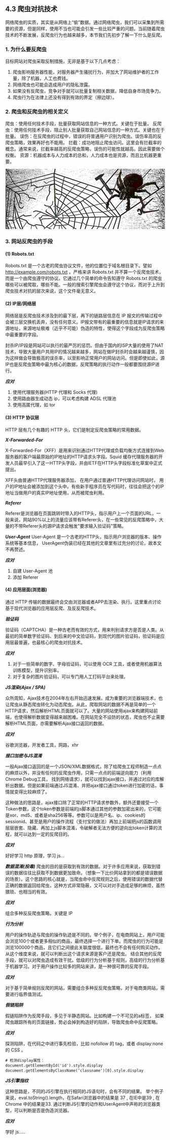 ## 4.3 爬虫对抗技术

网络爬虫的实质，其实是从网络上“偷”数据。通过网络爬虫，我们可以采集到所需要的资源，但是同样，使用不当也可能会引发一些比较严重的问题。当前随着爬虫技术的不断发展，反爬虫行为也越来越多，本节我们先初步了解一下什么是反爬。

### 1. 为什么要反爬虫
目标网站对爬虫采取反制措施，无非是基于以下几点考虑：

 1. 爬虫影响服务器性能，对服务器产生骚扰行为，并加大了网站维护者的工作量，除了机器，人工也费钱。
 2. 网络爬虫也可能会造成用户的隐私泄露。
 3. 如果没有反爬虫，竞争对手就可以批量复制相关数据，降低自身市场竞争力。
 4. 爬虫行为在法律上还没有得到有效的界定（擦边球）。

### 2. 爬虫和反爬虫的相关定义
爬虫：使用任何技术手段，批量获取网站信息的一种方式。关键在于批量。
反爬虫：使用任何技术手段，阻止别人批量获取自己网站信息的一种方式。关键也在于批量。
误伤：在反爬虫的过程中，错误的将普通用户识别为爬虫。误伤率高的反爬虫策略，效果再好也不能用。
拦截：成功地阻止爬虫访问。这里会有拦截率的概念。通常来说，拦截率越高的反爬虫策略，误伤的可能性就越高。因此需要做个权衡。
资源：机器成本与人力成本的总和，人力成本也是资源，而且比机器更重要。

![](/assets/spider1.png)

### 3. 网站反爬虫的手段
#### (1) Robots.txt
Robots.txt 是一个古老的爬虫协议文件，他的位置位于域名根目录下。譬如 http://example.com/robots.txt 。严格来讲 Robots.txt 并不算一个反爬虫技术，而是一个由爬虫遵守的协议。它通过几个简单的命令告知遵守 Robots.txt 的爬虫哪些可以被爬取，哪些不能。一般的搜索引擎爬虫会遵守这个协议，而对于上升到爬虫技术对抗的层次来说，这个文件毫无意义。

#### (2) IP层/网络层
网络层是反爬虫技术涉及到的最下层，再下的链路层信息在 IP 报文的传输过程中会被三层交换机丢弃，没有任何意义。IP报文带有的最重要的信息就是IP请求的来源地址，来源地址极难（近乎不可能）伪造的特性，使得这个字段成为反爬虫策略中最重要的字段。 

封杀IP/IP段是网站可以执行的最严厉的惩罚。但由于国内的ISP大量的使用了NAT技术，导致大量用户共用IP的情况越来越多，网站在做IP封杀时会越来越谨慎，因为这样做会导致极高的误杀率，以至影响正常用户的网站访问。但是即使如此，源IP也是反爬虫策略中最为核心的数据，反爬策略的执行动作一般都要围绕源IP进行。

***应对***

1. 使用代理服务器(HTTP 代理和 Socks 代理)
2. 使用路由器生成动态 ip，可以考虑构建 ADSL 代理池
3. 使用高匿代理，如 tor

#### (3) HTTP 协议层
HTTP 层有几个有趣的 HTTP 头，它们是制定反爬虫策略的常用数据。

***X-Forwarded-For***

X-Forwarded-For（XFF）是用来识别通过HTTP代理或负载均衡方式连接到Web服务器的客户端最原始的IP地址的HTTP请求头字段。Squid 缓存代理服务器的开发人员最早引入了这一HTTP头字段，并由IETF在HTTP头字段标准化草案中正式提出。

XFF头由普通HTTP代理服务器添加， 在用户通过普通HTTP代理访问网站时， 用户的IP地址会被添加到这个头中。有些新手程序员在写代码时，往往会把这个的IP地址当做用户的真实IP地址使用，从而被爬虫利用。

***Referer***

Referer是浏览器在页面跳转时带入的HTTP头，指示用户上一个页面的URL，一般来说，网站90%以上的流量应该带有Referer头，在一些常见的反爬策略中，大量的不带Referer头的源IP请求会触发"要求输入验证码"策略。

***User-Agent***
User-Agent 是一个古老的HTTP头，指示用户浏览器的版本、操作系统等基本信息， UserAgent伪装已经在其他的文章里有过充分的讨论，故本文不再赘述。

***应对***

1. 自建 User-Agent 池
2. 添加 Referer

#### (4) 应用层面(浏览器)
通过 HTTP 传输的数据最终会交由浏览器或者APP去渲染、执行。这里重点讨论基于现代浏览器的应用层反爬、及反反爬技术。

***验证码***

验证码（CAPTCHA）是一种古老而有效的方式，用来判别请求方是否是人类。从最初的简单数字验证码、到后来的中文验证码，到现代的图片验证码，验证码是应用层最普遍，也最核心的爬虫对抗技术。

***应对***

1. 对于一些简单的数字、字母验证码，可以使用 OCR 工具，或者使用机器算法训练模型，提升识别率。
2. 对于复杂的图片验证码，可以专门用人工打码平台来处理。

***JS渲染(Ajax / SPA)***

众所周知，Ajax技术在2004年左右开始迅速发展，成为重要的浏览器端技术，也让爬虫从静态爬虫转化为动态爬虫。从此，爬取网站的数据不再是简单的一个HTTP请求，然后解析HTML页面就可以了。大量的网站使用ajax来构建网站前端，也使得解析数据变得越来越困难。在网站完全不设防的状态，爬虫也不止需要解析HTML页面，亦需要解析Ajax接口返回的数据。

***应对***

谷歌浏览器，开发者工具，网路，xhr

***接口加密与JS混淆***

一般Ajax接口返回的是一个JSON/XML数据格式，除了给爬虫工程师制造一点点的麻烦以外，并没有任何的反爬虫作用，只需一点点的前端逆向能力（利用Chrome Debug工具， 找到网络请求），就可以找到ajax接口，并通过对应的库解析出数据。但是如果前端通过JS混淆、并把ajax接口通过token进行加密的话，事情就变得比较麻烦了。 

这种做法的思路是，ajax接口除了正常的HTTP请求参数外，额外还要接受一个Token参数，这个token参数是前端的js脚本通过其他的参数加密出来的，它可能是xor、md5、或者是sha256等等。参数可以是用户名、ip、cookies的sessionid、甚至是用户的操作流程（支付宝的做法）再加上前端把js的函数调用层层嵌套、隐藏、再加上js脚本混淆，令破解者无法方便的逆向出token计算的流程，就可以达到一定的反爬目的。

***应对***

好好学习 http 原理，学习 js...

***数据混淆(投毒)***
爬虫的目的是获取到有效的数据。对于许多应用来说，获取到错误的数据往往比获取不到数据更加致命。（想象一下比价网站拿到的都是错误数据的场景）。这个思路的核心就是，当爬虫命中反爬规则之后，使用错误的数据代替正确的数据返回给爬虫，这种方式非常隐蔽，又可以对对手造成足够的麻烦，虽然猥琐、也相当的有效。

***应对***

组合多种反反爬虫策略，关键是 IP

***行为分析***

用户的操作轨迹与爬虫的操作轨迹是不同的。举个例子，在电商网站上，用户可能会浏览100个或者更多相似的商品，最终选择一个进行下单。而爬虫的行为可能是浏览100000个商品，且它们之间彼此关联度很低，最终也不会有任何购买动作。从这个维度来说，就可以判断出这个请求来源是客户还是爬虫。 结合其他的反爬手段，就可以对爬虫造成有效干扰。低级的行为分析基于规则，高级的行为分析基于机器学习。对于用户操作比较多的网站来讲，是一种很可靠的反爬手段。

***应对***

对于基于简单规则反爬的网站，需要组合多种反反爬虫策略，对于电商类网站，需要进行临界值测试。

***假链陷阱***

假链陷阱作为反爬手段，多见于半静态网站。比如构建一个不可见的a标签， 如果爬虫跟踪所有的页面链接，势必会掉到构造好的陷阱，导致爬虫命中反爬策略。

***应对***

探测陷阱，在代码之中进行事先检验，比如 nofollow 的 tag，或者 display:none 的 CSS
。

```
# 检测display属性：
document.getElementById('id').style.display
document.getElementsByClassName(’classname')[0].style.display
```

***JS引擎指纹***

这种思路是，不同的JS引擎在执行相同的JS语句时，会有不同的结果。 举个例子来说，eval.toString().length，在Safari浏览器中的结果是 37 , 在IE中是39 , 在Chrome 中的结果是33. 通过判断JS引擎的动作和UserAgent中声称的浏览器类型，可以判断是否是伪造浏览器。

***应对***

学好 js.....